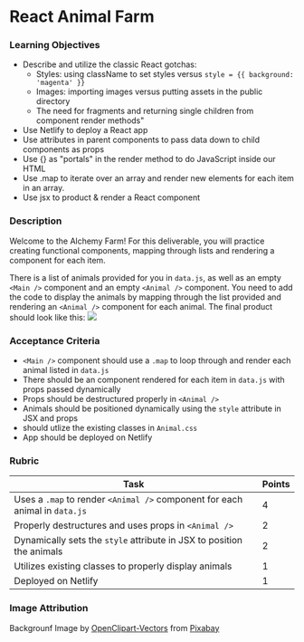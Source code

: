 # React Animal Farm

### Learning Objectives

- Describe and utilize the classic React gotchas:
  - Styles: using className to set styles versus `style = {{ background: 'magenta' }}`
  - Images: importing images versus putting assets in the public directory
  - The need for fragments and returning single children from component render methods"
- Use Netlify to deploy a React app
- Use attributes in parent components to pass data down to child components as props
- Use {} as "portals" in the render method to do JavaScript inside our HTML
- Use .map to iterate over an array and render new elements for each item in an array.
- Use jsx to product & render a React component

### Description

Welcome to the Alchemy Farm! For this deliverable, you will practice creating functional components, mapping through lists and rendering a component for each item.

There is a list of animals provided for you in `data.js`, as well as an empty `<Main />` component and an empty `<Animal />` component. You need to add the code to display the animals by mapping through the list provided and rendering an `<Animal />` component for each animal. The final product should look like this:
![](mockup.png)

### Acceptance Criteria

- `<Main />` component should use a `.map` to loop through and render each animal listed in `data.js`
- There should be an <Animal /> component rendered for each item in `data.js` with props passed dynamically
- Props should be destructured properly in `<Animal />`
- Animals should be positioned dynamically using the `style` attribute in JSX and props
- <Animal /> should utlize the existing classes in `Animal.css`
- App should be deployed on Netlify

### Rubric

| Task                                                                        | Points |
| --------------------------------------------------------------------------- | ------ |
| Uses a `.map` to render `<Animal />` component for each animal in `data.js` | 4      |
| Properly destructures and uses props in `<Animal />`                        | 2      |
| Dynamically sets the `style` attribute in JSX to position the animals       | 2      |
| Utilizes existing classes to properly display animals                       | 1      |
| Deployed on Netlify                                                         | 1      |

### Image Attribution

Backgrounf Image by <a href="https://pixabay.com/users/openclipart-vectors-30363/?utm_source=link-attribution&amp;utm_medium=referral&amp;utm_campaign=image&amp;utm_content=147828">OpenClipart-Vectors</a> from <a href="https://pixabay.com/?utm_source=link-attribution&amp;utm_medium=referral&amp;utm_campaign=image&amp;utm_content=147828">Pixabay</a>
